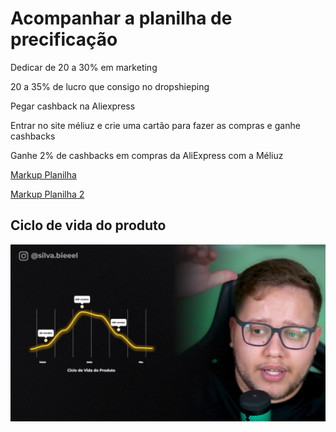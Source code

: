 # Acompanhar a planilha de precificação 

Dedicar de 20 a 30% em marketing

20 a 35% de lucro que consigo no dropshieping

Pegar cashback na Aliexpress 

Entrar no site méliuz e crie uma cartão para fazer as compras e ganhe cashbacks

Ganhe 2% de cashbacks em compras da AliExpress com a Méliuz

[Markup Planilha](../../img/Markup%20Planilha.png)

[Markup Planilha 2](../../img/Markup%20Planilha%202.png)

## Ciclo de vida do produto

![Ciclo de vida](../../img/Ciclo%20de%20Vida%20do%20Produto.png)

